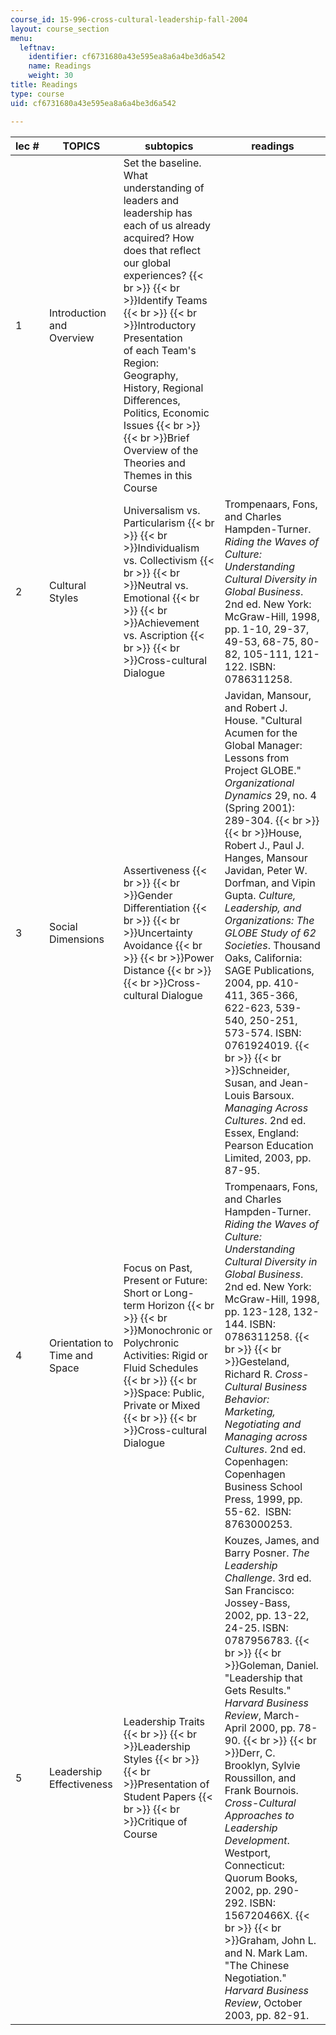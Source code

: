 ```yaml
---
course_id: 15-996-cross-cultural-leadership-fall-2004
layout: course_section
menu:
  leftnav:
    identifier: cf6731680a43e595ea8a6a4be3d6a542
    name: Readings
    weight: 30
title: Readings
type: course
uid: cf6731680a43e595ea8a6a4be3d6a542

---
```


| lec # | TOPICS | subtopics | readings |
| --- | --- | --- | --- |
| 1 | Introduction and Overview | Set the baseline. What understanding of leaders and leadership has each of us already acquired? How does that reflect our global experiences?  {{< br >}}  {{< br >}}Identify Teams  {{< br >}}  {{< br >}}Introductory Presentation of each Team's Region: Geography, History, Regional Differences, Politics, Economic Issues  {{< br >}}  {{< br >}}Brief Overview of the Theories and Themes in this Course | &nbsp; |
| 2 | Cultural Styles | Universalism vs. Particularism  {{< br >}}  {{< br >}}Individualism vs. Collectivism  {{< br >}}  {{< br >}}Neutral vs. Emotional  {{< br >}}  {{< br >}}Achievement vs. Ascription  {{< br >}}  {{< br >}}Cross-cultural Dialogue | Trompenaars, Fons, and Charles Hampden-Turner. _Riding the Waves of Culture: Understanding Cultural Diversity in Global Business_. 2nd ed. New York: McGraw-Hill, 1998, pp. 1-10, 29-37, 49-53, 68-75, 80-82, 105-111, 121-122. ISBN: 0786311258. |
| 3 | Social Dimensions | Assertiveness  {{< br >}}  {{< br >}}Gender Differentiation  {{< br >}}  {{< br >}}Uncertainty Avoidance  {{< br >}}  {{< br >}}Power Distance  {{< br >}}  {{< br >}}Cross-cultural Dialogue | Javidan, Mansour, and Robert J. House. "Cultural Acumen for the Global Manager: Lessons from Project GLOBE." _Organizational Dynamics_ 29, no. 4 (Spring 2001): 289-304.  {{< br >}}  {{< br >}}House, Robert J., Paul J. Hanges, Mansour Javidan, Peter W. Dorfman, and Vipin Gupta. _Culture, Leadership, and Organizations: The GLOBE Study of 62 Societies_. Thousand Oaks, California: SAGE Publications, 2004, pp. 410-411, 365-366, 622-623, 539-540, 250-251, 573-574. ISBN: 0761924019.  {{< br >}}  {{< br >}}Schneider, Susan, and Jean-Louis Barsoux. _Managing Across Cultures_. 2nd ed. Essex, England: Pearson Education Limited, 2003, pp. 87-95. |
| 4 | Orientation to Time and Space | Focus on Past, Present or Future: Short or Long-term Horizon  {{< br >}}  {{< br >}}Monochronic or Polychronic Activities: Rigid or Fluid Schedules  {{< br >}}  {{< br >}}Space: Public, Private or Mixed  {{< br >}}  {{< br >}}Cross-cultural Dialogue | Trompenaars, Fons, and Charles Hampden-Turner. _Riding the Waves of Culture: Understanding Cultural Diversity in Global Business_. 2nd ed. New York: McGraw-Hill, 1998, pp. 123-128, 132-144. ISBN: 0786311258.  {{< br >}}  {{< br >}}Gesteland, Richard R. _Cross-Cultural Business Behavior: Marketing, Negotiating and Managing across Cultures_. 2nd ed. Copenhagen: Copenhagen Business School Press, 1999, pp. 55-62.  ISBN: 8763000253. |
| 5 | Leadership Effectiveness | Leadership Traits  {{< br >}}  {{< br >}}Leadership Styles  {{< br >}}  {{< br >}}Presentation of Student Papers  {{< br >}}  {{< br >}}Critique of Course | Kouzes, James, and Barry Posner. _The Leadership Challenge_. 3rd ed. San Francisco: Jossey-Bass, 2002, pp. 13-22, 24-25. ISBN: 0787956783.  {{< br >}}  {{< br >}}Goleman, Daniel. "Leadership that Gets Results." _Harvard Business Review_, March-April 2000, pp. 78-90.  {{< br >}}  {{< br >}}Derr, C. Brooklyn, Sylvie Roussillon, and Frank Bournois. _Cross-Cultural Approaches to Leadership Development_. Westport, Connecticut: Quorum Books, 2002, pp. 290-292. ISBN: 156720466X.  {{< br >}}  {{< br >}}Graham, John L. and N. Mark Lam. "The Chinese Negotiation." _Harvard Business Review_, October 2003, pp. 82-91.